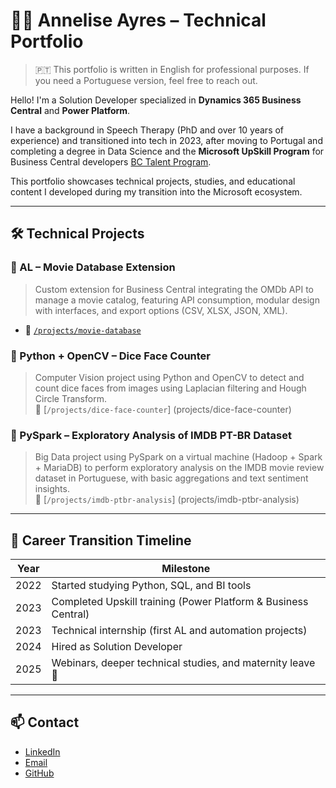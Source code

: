 # 👩‍💻 Annelise Ayres – Technical Portfolio

> 🇵🇹 This portfolio is written in English for professional purposes. If you need a Portuguese version, feel free to reach out.

Hello! I'm a Solution Developer specialized in **Dynamics 365 Business Central** and **Power Platform**.  

I have a background in Speech Therapy (PhD and over 10 years of experience) and transitioned into tech in 2023, after moving to Portugal and completing a degree in Data Science and the **Microsoft UpSkill Program** for Business Central developers [BC Talent Program](https://dynamicspartners.transform.microsoft.com/program/bctalent).

This portfolio showcases technical projects, studies, and educational content I developed during my transition into the Microsoft ecosystem.

---

## 🛠️ Technical Projects

### 🔹 AL – Movie Database Extension  
> Custom extension for Business Central integrating the OMDb API to manage a movie catalog, featuring API consumption, modular design with interfaces, and export options (CSV, XLSX, JSON, XML).  
- 📂 [`/projects/movie-database`](projects/movie-database)

### 🔹 Python + OpenCV – Dice Face Counter  
> Computer Vision project using Python and OpenCV to detect and count dice faces from images using Laplacian filtering and Hough Circle Transform.  
📂 [`/projects/dice-face-counter`] (projects/dice-face-counter)

### 🔹 PySpark – Exploratory Analysis of IMDB PT-BR Dataset  
> Big Data project using PySpark on a virtual machine (Hadoop + Spark + MariaDB) to perform exploratory analysis on the IMDB movie review dataset in Portuguese, with basic aggregations and text sentiment insights.  
📂 [`/projects/imdb-ptbr-analysis`] (projects/imdb-ptbr-analysis)

---

## 🚀 Career Transition Timeline

| Year | Milestone |
|------|-----------|
| 2022 | Started studying Python, SQL, and BI tools |
| 2023 | Completed Upskill training (Power Platform & Business Central) |
| 2023 | Technical internship (first AL and automation projects) |
| 2024 | Hired as Solution Developer |
| 2025 | Webinars, deeper technical studies, and maternity leave 💛 |

---

## 📫 Contact

- [LinkedIn](https://www.linkedin.com/in/annelise-ayres-a763aa63)
- [Email](mailto:anneliseayres@gmail.com)
- [GitHub](https://github.com/anneliseayres)
